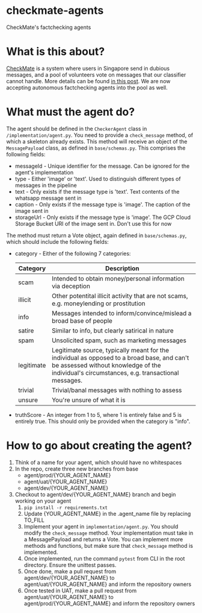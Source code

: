 # checkmate-agents

CheckMate's factchecking agents

# What is this about?

[CheckMate](https://checkmate.sg) is a system where users in Singapore send in dubious messages, and a pool of volunteers vote on messages that our classifier cannot handle. More details can be found [in this post](https://medium.com/@bingwentan/from-start-to-checkmate-a140a4e9c8f9). We are now accepting autonomous factchecking agents into the pool as well.

# What must the agent do?

The agent should be defined in the `CheckerAgent` class in `/implementation/agent.py`. You need to provide a `check_message` method, of which a skeleton already exists. This method will receive an object of the `MessagePayload` class, as defined in `base/schemas.py`. This comprises the following fields:

- messageId - Unique identifier for the message. Can be ignored for the agent's implementation
- type - Either 'image' or 'text'. Used to distinguish different types of messages in the pipeline
- text - Only exists if the message type is 'text'. Text contents of the whatsapp message sent in
- caption - Only exists if the message type is 'image'. The caption of the image sent in
- storageUrl - Only exists if the message type is 'image'. The GCP Cloud Storage Bucket URI of the image sent in. Don't use this for now

The method must return a Vote object, again defined in `base/schemas.py`, which should include the following fields:

- category - Either of the following 7 categories:

  | Category   | Description                                                                                                                                                                               |
  | ---------- | ----------------------------------------------------------------------------------------------------------------------------------------------------------------------------------------- |
  | scam       | Intended to obtain money/personal information via deception                                                                                                                               |
  | illicit    | Other potentital illicit activity that are not scams, e.g. moneylending or prostitution                                                                                                   |
  | info       | Messages intended to inform/convince/mislead a broad base of people                                                                                                                       |
  | satire     | Similar to info, but clearly satirical in nature                                                                                                                                          |
  | spam       | Unsolicited spam, such as marketing messages                                                                                                                                              |
  | legitimate | Legitimate source, typically meant for the individual as opposed to a broad base, and can't be assessed without knowledge of the individual's circumstances, e.g. transactional messages. |
  | trivial    | Trivial/banal messages with nothing to assess                                                                                                                                             |
  | unsure     | You're unsure of what it is                                                                                                                                                               |

- truthScore - An integer from 1 to 5, where 1 is entirely false and 5 is entirely true. This should only be provided when the category is "info".

# How to go about creating the agent?

1. Think of a name for your agent, which should have no whitespaces
1. In the repo, create three new branches from base
   - agent/prod/{YOUR_AGENT_NAME}
   - agent/uat/{YOUR_AGENT_NAME}
   - agent/dev/{YOUR_AGENT_NAME}
1. Checkout to agent/dev/{YOUR_AGENT_NAME} branch and begin working on your agent
   1. `pip install -r requirements.txt`
   2. Update {YOUR_AGENT_NAME} in the .agent_name file by replacing TO_FILL
   3. Implement your agent in `implementation/agent.py`. You should modify the `check_message` method. Your implementation must take in a MessagePayload and returns a Vote. You can implement more methods and functions, but make sure that `check_message` method is implemented.
   4. Once implemented, run the command `pytest` from CLI in the root directory. Ensure the unittest passes.
   5. Once done, make a pull request from agent/dev/{YOUR_AGENT_NAME} to agent/uat/{YOUR_AGENT_NAME} and inform the repository owners
   6. Once tested in UAT, make a pull request from agent/uat/{YOUR_AGENT_NAME} to agent/prod/{YOUR_AGENT_NAME} and inform the repository owners
